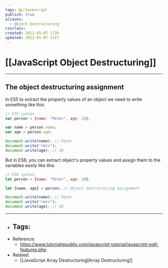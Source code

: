 ```yaml
---
tags: 💻️/Javascript
publish: true
aliases: 
  - Object Destructuring
cssclass: 
created: 2022-01-07 1726
updated: 2022-01-07 1727
---
```


# [[JavaScript Object Destructuring]]

---

## The object destructuring assignment

In ES5 to extract the property values of an object we need to write something like this:

```js
// ES5 syntax
var person = {name: "Peter", age: 28};

var name = person.name;
var age = person.age;

document.write(name); // Peter
document.write("<br>");
document.write(age); // 28
```

But in ES6, you can extract object's property values and assign them to the variables easily like this:

```js
// ES6 syntax
let person = {name: "Peter", age: 28};

let {name, age} = person; // Object destructuring assignment

document.write(name); // Peter
document.write("<br>");
document.write(age); // 28
```

---
- Tags: 
	- 
- Reference:
	- <https://www.tutorialrepublic.com/javascript-tutorial/javascript-es6-features.php>
- Related:
	- [[JavaScript Array Destructuring|Array Destructuring]]
